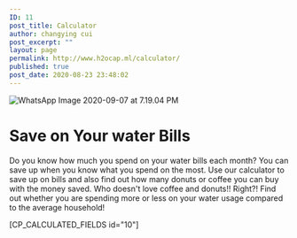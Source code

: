 ```yaml
---
ID: 11
post_title: Calculator
author: changying cui
post_excerpt: ""
layout: page
permalink: http://www.h2ocap.ml/calculator/
published: true
post_date: 2020-08-23 23:48:02
---
```

<img src="https://www.h2ocap.ml/wp-content/uploads/elementor/thumbs/WhatsApp-Image-2020-09-07-at-7.19.04-PM-ov3yu91vtl3sx3s3ghvgugdw2igtstmei9kjzyv6zs.jpeg" title="WhatsApp Image 2020-09-07 at 7.19.04 PM" alt="WhatsApp Image 2020-09-07 at 7.19.04 PM">

<!--themify_builder_static-->
<h1>Save on Your water Bills</h1>
Do you know how much you spend on your water bills each month? You can save up when you know what you spend on the most.
Use our calculator to save up on bills and also find out how many donuts or coffee you can buy with the money saved. Who doesn't love coffee and donuts!! Right?!
Find out whether you are spending more or less on your water usage compared to the average household!

<!--/themify_builder_static-->

[CP_CALCULATED_FIELDS id="10"]